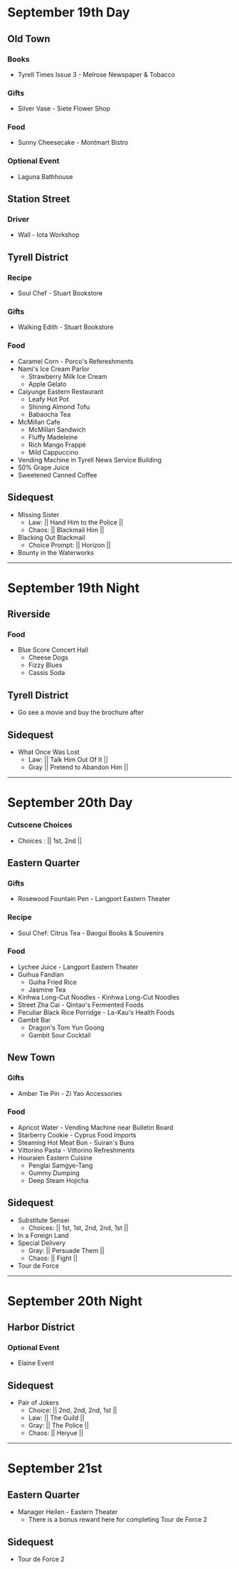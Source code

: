# September 19th Day
## Old Town
### Books
- Tyrell Times Issue 3 - Melrose Newspaper & Tobacco
### Gifts
- Silver Vase - Siete Flower Shop
### Food
- Sunny Cheesecake - Montmart Bistro
### Optional Event
- Laguna Bathhouse
## Station Street
### Driver
- Wall - Iota Workshop
## Tyrell District
### Recipe
- Soul Chef - Stuart Bookstore
### Gifts
- Walking Edith - Stuart Bookstore
### Food
- Caramel Corn - Porco's Refereshments
- Nami's Ice Cream Parlor
  - Strawberry Milk Ice Cream
  - Apple Gelato
- Caiyunge Eastern Restaurant
  - Leafy Hot Pot
  - Shining Almond Tofu
  - Babaocha Tea
- McMillan Cafe
  - McMillan Sandwich
  - Fluffy Madeleine
  - Rich Mango Frappé
  - Mild Cappuccino
-  Vending Machine in Tyrell News Service Building
  - 50% Grape Juice
  - Sweetened Canned Coffee
## Sidequest
- Missing Sister
  - Law: || Hand Him to the Police ||
  - Chaos: || Blackmail Him ||
- Blacking Out Blackmail
  - Choice Prompt: || Horizon ||
- Bounty in the Waterworks
----------------------------------------------------------------------------------
# September 19th Night
## Riverside
### Food
- Blue Score Concert Hall
  - Cheese Dogs
  - Fizzy Blues
  - Cassis Soda
## Tyrell District
- Go see a movie and buy the brochure after
## Sidequest
- What Once Was Lost
  - Law: || Talk Him Out Of It ||
  - Gray || Pretend to Abandon Him ||
----------------------------------------------------------------------------------
# September 20th Day
### Cutscene Choices
- Choices : || 1st, 2nd ||
## Eastern Quarter
### Gifts
- Rosewood Fountain Pen - Langport Eastern Theater
### Recipe
- Soul Chef: Citrus Tea - Baogui Books & Souvenirs
### Food
- Lychee Juice - Langport Eastern Theater
- Guihua Fandian
  - Guiha Fried Rice
  - Jasmine Tea
- Kinhwa Long-Cut Noodles - Kinhwa Long-Cut Noodles
- Street Zha Cai - Qintao's Fermented Foods
- Peculiar Black Rice Porridge - La-Kau's Health Foods
- Gambit Bar
  - Dragon's Tom Yun Goong
  - Gambit Sour Cocktail
## New Town
### Gifts
- Amber Tie Pin - Zi Yao Accessories
### Food
- Apricot Water - Vending Machine near Bulletin Board
- Starberry Cookie - Cyprus Food Imports
- Steaming Hot Meat Bun - Suiran's Buns
- Vittorino Pasta - Vittorino Refreshments
- Houraien Eastern Cuisine
  - Penglai Samgye-Tang
  - Gummy Dumping
  - Deep Steam Hojicha
## Sidequest
- Substitute Sensei
  - Choices: || 1st, 1st, 2nd, 2nd, 1st ||
- In a Foreign Land
- Special Delivery
  - Gray: || Persuade Them ||
  - Chaos: || Fight ||
- Tour de Force
----------------------------------------------------------------------------------
# September 20th Night
## Harbor District
### Optional Event
- Elaine Event
## Sidequest
- Pair of Jokers
  - Choice: || 2nd, 2nd, 2nd, 1st ||
  - Law: || The Guild ||
  - Gray: || The Police ||
  - Chaos: || Heiyue ||
----------------------------------------------------------------------------------
# September 21st
## Eastern Quarter
- Manager Heilen - Eastern Theater
  - There is a bonus reward here for completing Tour de Force 2
## Sidequest
- Tour de Force 2